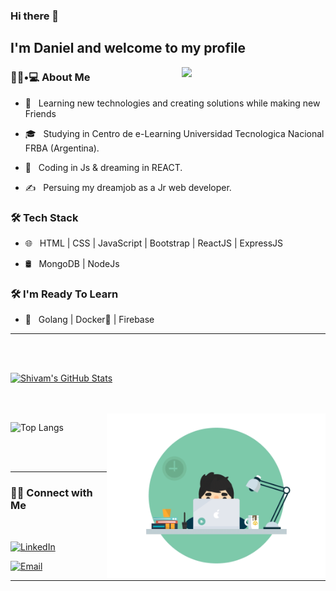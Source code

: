 ### Hi there 👋<h2> I'm Daniel and welcome to my profile</h2>

<img align='right' src="https://media.giphy.com/media/M9gbBd9nbDrOTu1Mqx/giphy.gif" width="230">

<h3> 👨🏻•💻 About Me </h3>



- 🤔 &nbsp; Learning new technologies and creating solutions while making new Friends

- 🎓 &nbsp; Studying in Centro de e-Learning Universidad Tecnologica Nacional FRBA (Argentina).

- 🌱 &nbsp; Coding in Js & dreaming in REACT.

- ✍️ &nbsp; Persuing my dreamjob as a Jr web developer.



<h3>🛠 Tech Stack</h3>


- 🌐 &nbsp; HTML | CSS | JavaScript | Bootstrap | ReactJS | ExpressJS

- 🛢 &nbsp; MongoDB | NodeJs




<h3>🛠 I'm Ready To Learn</h3>

- 🔧 &nbsp; Golang | Docker🐳 | Firebase

<hr>



<br/><br/>

[![Shivam's GitHub Stats](https://github-readme-stats.vercel.app/api?username=danlantuc&show_icons=true)](https://github.com/danlantuc)

<br/>

<br/>

<img src="https://github.com/nirala69/nirala69/blob/master/70804f7e25b11f29db904f2fa7b4cd9d.gif" width="350" align='right'>

![Top Langs](https://github-readme-stats.vercel.app/api/top-langs/?username=danlantuc&show_icons=true)

<br><br>



<hr>



<h3> 🤝🏻 Connect with Me </h3>

<br>



<p align="center">

<a href="https://www.linkedin.com/in/daniel-lanciotti-3314aa48/"><img alt="LinkedIn" src="https://img.shields.io/badge/LinkedIn-Daniel Lanciotti-blue?style=flat-square&logo=linkedin"></a>

<a href="mailto:daniellanciotti@gmail.com"><img alt="Email" src="https://img.shields.io/badge/Email-daniellanciotti@gmail.com-blue?style=flat-square&logo=gmail"></a>

</p>










<hr>
